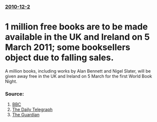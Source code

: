 ### [2010-12-2](/news/2010/12/2/index.md)

# 1 million free books are to be made available in the UK and Ireland on 5 March 2011; some booksellers object due to falling sales. 

A million books, including works by Alan Bennett and Nigel Slater, will be given away free in the UK and Ireland on 5 March for the first World Book Night.


### Source:

1. [BBC](http://www.bbc.co.uk/news/entertainment-arts-11897425)
2. [The Daily Telegraph](http://www.telegraph.co.uk/culture/books/8175817/A-thousand-and-one-World-Book-Nights-please.html)
3. [The Guardian](http://www.guardian.co.uk/books/2010/dec/02/world-book-night-1m-free-books)
